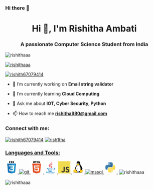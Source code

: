 ### Hi there 👋

<h1 align="center">Hi 👋, I'm Rishitha Ambati</h1>
<h3 align="center">A passionate Computer Science Student from India</h3>

<p align="left"> <img src="https://komarev.com/ghpvc/?username=rishithaaa&label=Profile%20views&color=0e75b6&style=flat" alt="rishithaaa" /> </p>

<p align="left"> <a href="https://github.com/ryo-ma/github-profile-trophy"><img src="https://github-profile-trophy.vercel.app/?username=rishithaaa" alt="rishithaaa" /></a> </p>

<p align="left"> <a href="https://twitter.com/rishith67079414" target="blank"><img src="https://img.shields.io/twitter/follow/rishith67079414?logo=twitter&style=for-the-badge" alt="rishith67079414" /></a> </p>

- 🔭 I’m currently working on **Email string validator**

- 🌱 I’m currently learning **Cloud Computing**

- 💬 Ask me about **IOT, Cyber Security, Python**

- 📫 How to reach me **rishitha980@gmail.com**

<h3 align="left">Connect with me:</h3>
<p align="left">
<a href="https://twitter.com/rishith67079414" target="blank"><img align="center" src="https://raw.githubusercontent.com/rahuldkjain/github-profile-readme-generator/master/src/images/icons/Social/twitter.svg" alt="rishith67079414" height="30" width="40" /></a>
<a href="https://instagram.com/rish1tha" target="blank"><img align="center" src="https://raw.githubusercontent.com/rahuldkjain/github-profile-readme-generator/master/src/images/icons/Social/instagram.svg" alt="rish1tha" height="30" width="40" /></a>
<a href="https://www.hackerrank.com/rishitha980" target="blank"><img align="center" 
</p>

<h3 align="left">Languages and Tools:</h3>
</a> <a href="https://www.w3schools.com/css/" target="_blank" rel="noreferrer"> <img src="https://raw.githubusercontent.com/devicons/devicon/master/icons/css3/css3-original-wordmark.svg" alt="css3" width="40" height="40"/> </a> <a href="https://git-scm.com/" target="_blank" rel="noreferrer"> <img src="https://www.vectorlogo.zone/logos/git-scm/git-scm-icon.svg" alt="git" width="40" height="40"/> </a> <a href="https://www.w3.org/html/" target="_blank" rel="noreferrer"> <img src="https://raw.githubusercontent.com/devicons/devicon/master/icons/html5/html5-original-wordmark.svg" alt="html5" width="40" height="40"/> </a> <a href="https://www.java.com" target="_blank" rel="noreferrer"> <img src="https://raw.githubusercontent.com/devicons/devicon/master/icons/java/java-original.svg" alt="java" width="40" height="40"/> </a> <a href="https://developer.mozilla.org/en-US/docs/Web/JavaScript" target="_blank" rel="noreferrer"> <img src="https://raw.githubusercontent.com/devicons/devicon/master/icons/javascript/javascript-original.svg" alt="javascript" width="40" height="40"/> </a> <a href="https://www.linux.org/" target="_blank" rel="noreferrer"> <img src="https://raw.githubusercontent.com/devicons/devicon/master/icons/linux/linux-original.svg" alt="linux" width="40" height="40"/> </a> <a href="https://www.microsoft.com/en-us/sql-server" target="_blank" rel="noreferrer"> <img src="https://www.svgrepo.com/show/303229/microsoft-sql-server-logo.svg" alt="mssql" width="40" height="40"/> </a> <a href="https://www.python.org" target="_blank" rel="noreferrer"> <img src="https://raw.githubusercontent.com/devicons/devicon/master/icons/python/python-original.svg" alt="python" width="40" height="40"/> </a> <a 
<p>&nbsp;<img align="center" src="https://github-readme-stats.vercel.app/api?username=rishithaaa&show_icons=true&locale=en" alt="rishithaaa" /></p>

<p><img align="center" src="https://github-readme-streak-stats.herokuapp.com/?user=rishithaaa&" alt="rishithaaa" /></p>

